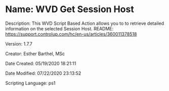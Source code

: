 ﻿# Name: WVD Get Session Host

Description: This WVD Script Based Action allows you to to retrieve detailed information on the selected Session Host.
README: https://support.controlup.com/hc/en-us/articles/360011378518

Version: 1.7.7

Creator: Esther Barthel, MSc

Date Created: 05/19/2020 18:21:11

Date Modified: 07/22/2020 23:13:52

Scripting Language: ps1

